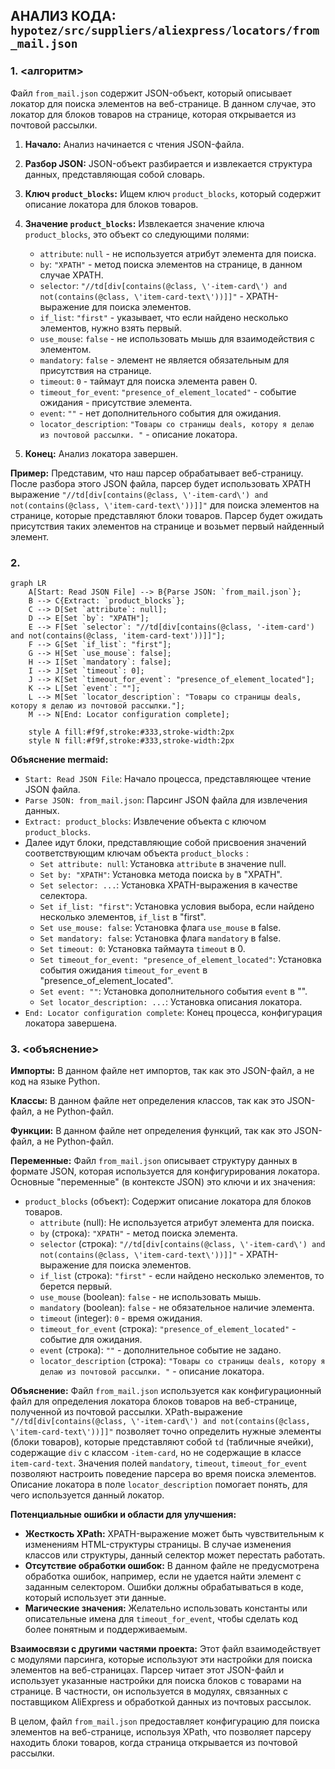 ## АНАЛИЗ КОДА: `hypotez/src/suppliers/aliexpress/locators/from_mail.json`

### 1. **<алгоритм>**

Файл `from_mail.json` содержит JSON-объект, который описывает локатор для поиска элементов на веб-странице. В данном случае, это локатор для блоков товаров на странице, которая открывается из почтовой рассылки.

1.  **Начало:** Анализ начинается с чтения JSON-файла.

2.  **Разбор JSON:** JSON-объект разбирается и извлекается структура данных,  представляющая собой словарь.

3.  **Ключ `product_blocks`:** Ищем ключ `product_blocks`, который содержит описание локатора для блоков товаров.
   
4.  **Значение `product_blocks`:** Извлекается значение ключа `product_blocks`, это объект со следующими полями:
    * `attribute`: `null` - не используется атрибут элемента для поиска.
    * `by`: `"XPATH"` - метод поиска элементов на странице, в данном случае XPATH.
    * `selector`: `"//td[div[contains(@class, \'-item-card\') and not(contains(@class, \'item-card-text\'))]]"` - XPATH-выражение для поиска элементов.
    * `if_list`: `"first"` - указывает, что если найдено несколько элементов, нужно взять первый.
    * `use_mouse`: `false` - не использовать мышь для взаимодействия с элементом.
    * `mandatory`: `false` - элемент не является обязательным для присутствия на странице.
    * `timeout`: `0` - таймаут для поиска элемента равен 0.
    * `timeout_for_event`: `"presence_of_element_located"` - событие ожидания - присутствие элемента.
    * `event`: `""` - нет дополнительного события для ожидания.
    * `locator_description`: `"Товары со страницы deals, котору я делаю из почтовой рассылки. "` - описание локатора.

5.  **Конец:** Анализ локатора завершен.

**Пример:**
Представим, что наш парсер обрабатывает веб-страницу. После разбора этого JSON файла, парсер будет использовать XPATH выражение `"//td[div[contains(@class, \'-item-card\') and not(contains(@class, \'item-card-text\'))]]"` для поиска элементов на странице, которые представляют блоки товаров. Парсер будет ожидать присутствия таких элементов на странице и возьмет первый найденный элемент.

### 2. **<mermaid>**

```mermaid
graph LR
    A[Start: Read JSON File] --> B{Parse JSON: `from_mail.json`};
    B --> C{Extract: `product_blocks`};
    C --> D[Set `attribute`: null];
    D --> E[Set `by`: "XPATH"];
    E --> F[Set `selector`: "//td[div[contains(@class, '-item-card') and not(contains(@class, 'item-card-text'))]]"];
    F --> G[Set `if_list`: "first"];
    G --> H[Set `use_mouse`: false];
    H --> I[Set `mandatory`: false];
    I --> J[Set `timeout`: 0];
    J --> K[Set `timeout_for_event`: "presence_of_element_located"];
    K --> L[Set `event`: ""];
    L --> M[Set `locator_description`: "Товары со страницы deals, котору я делаю из почтовой рассылки."];
    M --> N[End: Locator configuration complete];

    style A fill:#f9f,stroke:#333,stroke-width:2px
    style N fill:#f9f,stroke:#333,stroke-width:2px
```

**Объяснение mermaid:**
* `Start: Read JSON File`: Начало процесса, представляющее чтение JSON файла.
* `Parse JSON: from_mail.json`: Парсинг JSON файла для извлечения данных.
* `Extract: product_blocks`: Извлечение объекта с ключом `product_blocks`.
* Далее идут блоки, представляющие собой присвоения значений соответствующим ключам объекта `product_blocks` :
  * `Set attribute: null`: Установка `attribute` в значение null.
  * `Set by: "XPATH"`: Установка метода поиска `by` в "XPATH".
  * `Set selector: ...`: Установка XPATH-выражения в качестве селектора.
  * `Set if_list: "first"`: Установка условия выбора, если найдено несколько элементов, `if_list`  в "first".
  * `Set use_mouse: false`: Установка флага `use_mouse` в false.
  * `Set mandatory: false`: Установка флага `mandatory` в false.
  * `Set timeout: 0`: Установка таймаута `timeout` в 0.
  * `Set timeout_for_event: "presence_of_element_located"`: Установка события ожидания `timeout_for_event` в "presence_of_element_located".
  * `Set event: ""`: Установка дополнительного события `event` в "".
  * `Set locator_description: ...`: Установка описания локатора.
* `End: Locator configuration complete`: Конец процесса, конфигурация локатора завершена.

### 3. **<объяснение>**

**Импорты:**
В данном файле нет импортов, так как это JSON-файл, а не код на языке Python.

**Классы:**
В данном файле нет определения классов, так как это JSON-файл, а не Python-файл.

**Функции:**
В данном файле нет определения функций, так как это JSON-файл, а не Python-файл.

**Переменные:**
Файл `from_mail.json` описывает структуру данных в формате JSON, которая используется для конфигурирования локатора. Основные "переменные" (в контексте JSON) это ключи и их значения:
* `product_blocks` (объект): Содержит описание локатора для блоков товаров.
  *  `attribute` (null): Не используется атрибут элемента для поиска.
  * `by` (строка): `"XPATH"` - метод поиска элемента.
  * `selector` (строка): `"//td[div[contains(@class, \'-item-card\') and not(contains(@class, \'item-card-text\'))]]"` - XPATH-выражение для поиска элементов.
  * `if_list` (строка): `"first"` - если найдено несколько элементов, то берется первый.
  * `use_mouse` (boolean): `false` - не использовать мышь.
  * `mandatory` (boolean): `false` - не обязательное наличие элемента.
  * `timeout` (integer): `0` - время ожидания.
  * `timeout_for_event` (строка): `"presence_of_element_located"` - событие для ожидания.
  * `event` (строка): `""` - дополнительное событие не задано.
  * `locator_description` (строка): `"Товары со страницы deals, котору я делаю из почтовой рассылки. "` - описание локатора.

**Объяснение:**
Файл `from_mail.json` используется как конфигурационный файл для определения локатора блоков товаров на веб-странице, полученной из почтовой рассылки.
XPath-выражение `"//td[div[contains(@class, \'-item-card\') and not(contains(@class, \'item-card-text\'))]]"` позволяет точно определить нужные элементы (блоки товаров), которые представляют собой `td` (табличные ячейки), содержащие `div` с классом `-item-card`, но не содержащие в классе `item-card-text`.
Значения полей `mandatory`, `timeout`, `timeout_for_event` позволяют настроить поведение парсера во время поиска элементов.
Описание локатора в поле `locator_description` помогает понять, для чего используется данный локатор.

**Потенциальные ошибки и области для улучшения:**
*   **Жесткость XPath:** XPATH-выражение может быть чувствительным к изменениям HTML-структуры страницы. В случае изменения классов или структуры, данный селектор может перестать работать.
*   **Отсутствие обработки ошибок:** В данном файле не предусмотрена обработка ошибок, например, если не удается найти элемент с заданным селектором. Ошибки должны обрабатываться в коде, который использует эти данные.
*   **Магические значения:** Желательно использовать константы или описательные имена для `timeout_for_event`, чтобы сделать код более понятным и поддерживаемым.

**Взаимосвязи с другими частями проекта:**
Этот файл взаимодействует с модулями парсинга, которые используют эти настройки для поиска элементов на веб-страницах. Парсер читает этот JSON-файл и использует указанные настройки для поиска блоков с товарами на странице. В частности, он используется в модулях, связанных с поставщиком AliExpress и обработкой данных из почтовых рассылок.

В целом, файл `from_mail.json` предоставляет конфигурацию для поиска элементов на веб-странице, используя XPath, что позволяет парсеру находить блоки товаров,  когда страница открывается из почтовой рассылки.
